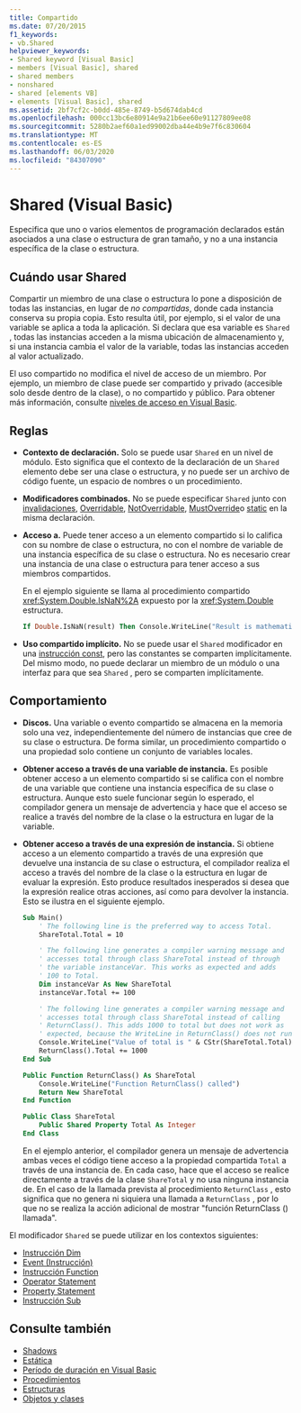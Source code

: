 ```yaml
---
title: Compartido
ms.date: 07/20/2015
f1_keywords:
- vb.Shared
helpviewer_keywords:
- Shared keyword [Visual Basic]
- members [Visual Basic], shared
- shared members
- nonshared
- shared [elements VB]
- elements [Visual Basic], shared
ms.assetid: 2bf7cf2c-b0dd-485e-8749-b5d674dab4cd
ms.openlocfilehash: 000cc13bc6e80914e9a21b6ee60e91127809ee08
ms.sourcegitcommit: 5280b2aef60a1ed99002dba44e4b9e7f6c830604
ms.translationtype: MT
ms.contentlocale: es-ES
ms.lasthandoff: 06/03/2020
ms.locfileid: "84307090"
---
```

# <a name="shared-visual-basic"></a>Shared (Visual Basic)

Especifica que uno o varios elementos de programación declarados están asociados a una clase o estructura de gran tamaño, y no a una instancia específica de la clase o estructura.

## <a name="when-to-use-shared"></a>Cuándo usar Shared

Compartir un miembro de una clase o estructura lo pone a disposición de todas las instancias, en lugar de *no compartidas*, donde cada instancia conserva su propia copia. Esto resulta útil, por ejemplo, si el valor de una variable se aplica a toda la aplicación. Si declara que esa variable es `Shared` , todas las instancias acceden a la misma ubicación de almacenamiento y, si una instancia cambia el valor de la variable, todas las instancias acceden al valor actualizado.

El uso compartido no modifica el nivel de acceso de un miembro. Por ejemplo, un miembro de clase puede ser compartido y privado (accesible solo desde dentro de la clase), o no compartido y público. Para obtener más información, consulte [niveles de acceso en Visual Basic](../../../visual-basic/programming-guide/language-features/declared-elements/access-levels.md).

## <a name="rules"></a>Reglas

- **Contexto de declaración.** Solo se puede usar `Shared` en un nivel de módulo. Esto significa que el contexto de la declaración de un `Shared` elemento debe ser una clase o estructura, y no puede ser un archivo de código fuente, un espacio de nombres o un procedimiento.

- **Modificadores combinados.** No se puede especificar `Shared` junto con [invalidaciones](../../../visual-basic/language-reference/modifiers/overrides.md), [Overridable](../../../visual-basic/language-reference/modifiers/overridable.md), [NotOverridable](../../../visual-basic/language-reference/modifiers/notoverridable.md), [MustOverride](../../../visual-basic/language-reference/modifiers/mustoverride.md)o [static](../../../visual-basic/language-reference/modifiers/static.md) en la misma declaración.

- **Acceso a.** Puede tener acceso a un elemento compartido si lo califica con su nombre de clase o estructura, no con el nombre de variable de una instancia específica de su clase o estructura. No es necesario crear una instancia de una clase o estructura para tener acceso a sus miembros compartidos.

     En el ejemplo siguiente se llama al procedimiento compartido <xref:System.Double.IsNaN%2A> expuesto por la <xref:System.Double> estructura.

     ```vb
     If Double.IsNaN(result) Then Console.WriteLine("Result is mathematically undefined.")
     ```

- **Uso compartido implícito.** No se puede usar el `Shared` modificador en una [instrucción const](../../../visual-basic/language-reference/statements/const-statement.md), pero las constantes se comparten implícitamente. Del mismo modo, no puede declarar un miembro de un módulo o una interfaz para que sea `Shared` , pero se comparten implícitamente.

## <a name="behavior"></a>Comportamiento

- **Discos.** Una variable o evento compartido se almacena en la memoria solo una vez, independientemente del número de instancias que cree de su clase o estructura. De forma similar, un procedimiento compartido o una propiedad solo contiene un conjunto de variables locales.

- **Obtener acceso a través de una variable de instancia.** Es posible obtener acceso a un elemento compartido si se califica con el nombre de una variable que contiene una instancia específica de su clase o estructura. Aunque esto suele funcionar según lo esperado, el compilador genera un mensaje de advertencia y hace que el acceso se realice a través del nombre de la clase o la estructura en lugar de la variable.

- **Obtener acceso a través de una expresión de instancia.** Si obtiene acceso a un elemento compartido a través de una expresión que devuelve una instancia de su clase o estructura, el compilador realiza el acceso a través del nombre de la clase o la estructura en lugar de evaluar la expresión. Esto produce resultados inesperados si desea que la expresión realice otras acciones, así como para devolver la instancia. Esto se ilustra en el siguiente ejemplo.
  
    ```vb
    Sub Main()
        ' The following line is the preferred way to access Total.
        ShareTotal.Total = 10

        ' The following line generates a compiler warning message and
        ' accesses total through class ShareTotal instead of through
        ' the variable instanceVar. This works as expected and adds
        ' 100 to Total.
        Dim instanceVar As New ShareTotal
        instanceVar.Total += 100

        ' The following line generates a compiler warning message and
        ' accesses total through class ShareTotal instead of calling
        ' ReturnClass(). This adds 1000 to total but does not work as
        ' expected, because the WriteLine in ReturnClass() does not run.
        Console.WriteLine("Value of total is " & CStr(ShareTotal.Total))
        ReturnClass().Total += 1000
    End Sub

    Public Function ReturnClass() As ShareTotal
        Console.WriteLine("Function ReturnClass() called")
        Return New ShareTotal
    End Function

    Public Class ShareTotal
        Public Shared Property Total As Integer
    End Class
    ```

     En el ejemplo anterior, el compilador genera un mensaje de advertencia ambas veces el código tiene acceso a la propiedad compartida `Total` a través de una instancia de. En cada caso, hace que el acceso se realice directamente a través de la clase `ShareTotal` y no usa ninguna instancia de. En el caso de la llamada prevista al procedimiento `ReturnClass` , esto significa que no genera ni siquiera una llamada a `ReturnClass` , por lo que no se realiza la acción adicional de mostrar "función ReturnClass () llamada".

El modificador `Shared` se puede utilizar en los contextos siguientes:

- [Instrucción Dim](../statements/dim-statement.md)
- [Event (Instrucción)](../statements/event-statement.md)
- [Instrucción Function](../statements/function-statement.md)
- [Operator Statement](../statements/operator-statement.md)
- [Property Statement](../statements/property-statement.md)
- [Instrucción Sub](../statements/sub-statement.md)
  
## <a name="see-also"></a>Consulte también

- [Shadows](shadows.md)
- [Estática](static.md)
- [Período de duración en Visual Basic](../../programming-guide/language-features/declared-elements/lifetime.md)
- [Procedimientos](../../programming-guide/language-features/procedures/index.md)
- [Estructuras](../../programming-guide/language-features/data-types/structures.md)
- [Objetos y clases](../../programming-guide/language-features/objects-and-classes/index.md)
